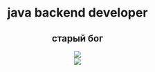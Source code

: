 <h1 align="center">java backend developer</h1>

<h2 align="center">старый бог</h2>

<p align="center">
  <a href="https://skillicons.dev">
    <img src="https://skillicons.dev/icons?i=idea,spring,git,postgres,redis,kafka,docker" />
    <br>
    <img src="https://skillicons.dev/icons?i=java,gradle,maven,mongodb,aws,rabbitmq,grafana" />
  </a>
</p>
